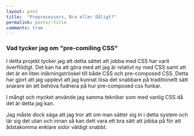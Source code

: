 ```yaml
---
layout: post
title:  "Preprocessors, Bra eller Dåligt?"
permalink: posts/:title
comments: true
---
```


### Vad tycker jag om "pre-comiling CSS"

I detta projekt tycker jag att detta sättet att jobba med CSS har varit överflödigt. Det kan ha att göra med att jag är relativt ny med CSS samt att det är en liten inlärningströskel till både CSS och pre-composed CSS. Detta har gjort att jag upplevt att jag kunnat lösa det snabbare på traditionellt sätt snarare än att behöva fudnera på hur pre-composed css funkar.

I mångt och mycket använde jag samma tekniker som med vanlig CSS då det är detta jag kan.

Jag måste dock säga att jag tror att om man sätter sig in i detta system och lär sig det utan och innan så kan dett vara ett bra sätt att jobba på för att ådstakomma enklare sidor väldigt snabbt.
